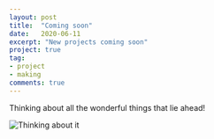 ```yaml
---
layout: post
title:  "Coming soon"
date:   2020-06-11
excerpt: "New projects coming soon"
project: true
tag:
- project 
- making
comments: true
---
```


Thinking about all the wonderful things that lie ahead!

![Thinking about it](https://www.agiledrop.com/sites/default/files/styles/blog_big_teaser/public/2019-09/IT%20project%20manager.png?itok=U-RHpfYk)    
    
